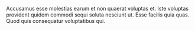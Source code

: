Accusamus esse molestias earum et non quaerat voluptas et. Iste voluptas provident quidem commodi sequi soluta nesciunt ut. Esse facilis quia quas. Quod quis consequatur voluptatibus qui.